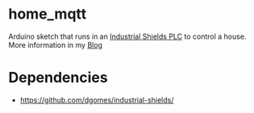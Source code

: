 # home_mqtt
Arduino sketch that runs in an [Industrial Shields PLC](https://www.industrialshields.com/product/m-duino-plc-arduino-38r-ios-rele-analog-digital-plus/) to control a house.
More information in my [Blog](https://diogogomes.com/2017/12/04/home-automation/index.html)

# Dependencies
- https://github.com/dgomes/industrial-shields/
